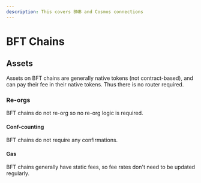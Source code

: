 ```yaml
---
description: This covers BNB and Cosmos connections
---
```


# BFT Chains

## Assets

Assets on BFT chains are generally native tokens (not contract-based), and can pay their fee in their native tokens. Thus there is no router required.

### Re-orgs

BFT chains do not re-org so no re-org logic is required.

#### Conf-counting

BFT chains do not require any confirmations.

#### Gas

BFT chains generally have static fees, so fee rates don't need to be updated regularly.
